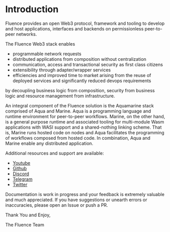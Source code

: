 # Introduction

Fluence provides an open Web3 protocol, framework and tooling to develop and host applications, interfaces and backends on permissionless peer-to-peer networks.

The Fluence Web3 stack enables

* programmable network requests 
* distributed applications from composition without centralization
* communication, access and transactional security as first class citizens
* extensibility through adapter/wrapper services
* efficiencies and improved time to market arising from the reuse of deployed services and significantly reduced devops requirements

by decoupling business logic from composition, security from business logic and resource management from infrastructure.

An integral component of the Fluence solution is the Aquamarine stack comprised of Aqua and Marine. Aqua is a programming language and runtime environment for peer-to-peer workflows. Marine, on the other hand, is a general purpose runtime and associated tooling for multi-module Wasm applications with WASI support and a shared-nothing linking scheme. That is, Marine runs hosted code on nodes and Aqua facilitates the programming of workflows composed from hosted code. In combination, Aqua and Marine enable any distributed application.

Additional resources and support are available:

* [Youtube](https://www.youtube.com/channel/UC3b5eFyKRFlEMwSJ1BTjpbw)
* [Github](https://github.com/fluencelabs)
* [Discord](https://fluence.chat)
* [Telegram](https://t.me/fluence_project)
* [Twitter](https://twitter.com/fluence_project)

Documentation is work in progress and your feedback is extremely valuable and much appreciated. If you have suggestions or unearth errors or inaccuracies, please open an Issue or push a PR.

Thank You and Enjoy,

The Fluence Team

